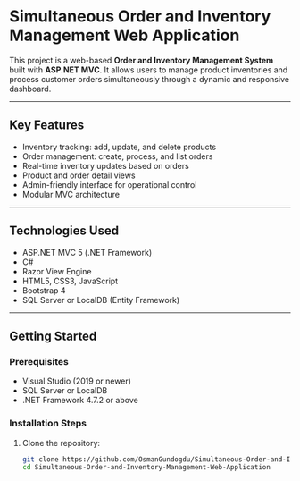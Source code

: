 # Simultaneous Order and Inventory Management Web Application

This project is a web-based **Order and Inventory Management System** built with **ASP.NET MVC**. It allows users to manage product inventories and process customer orders simultaneously through a dynamic and responsive dashboard.

---

## Key Features

- Inventory tracking: add, update, and delete products  
- Order management: create, process, and list orders  
- Real-time inventory updates based on orders  
- Product and order detail views  
- Admin-friendly interface for operational control  
- Modular MVC architecture

---

## Technologies Used

- ASP.NET MVC 5 (.NET Framework)  
- C#  
- Razor View Engine  
- HTML5, CSS3, JavaScript  
- Bootstrap 4  
- SQL Server or LocalDB (Entity Framework)

---

## Getting Started

### Prerequisites

- Visual Studio (2019 or newer)  
- SQL Server or LocalDB  
- .NET Framework 4.7.2 or above

### Installation Steps

1. Clone the repository:
   ```bash
   git clone https://github.com/OsmanGundogdu/Simultaneous-Order-and-Inventory-Management-Web-Application.git
   cd Simultaneous-Order-and-Inventory-Management-Web-Application
